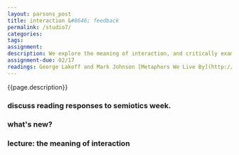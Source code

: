 ```yaml
---  
layout: parsons_post  
title: interaction &#8646; feedback
permalink: /studio7/  
categories:   
tags:  
assignment: 
description: We explore the meaning of interaction, and critically examine different forms of interactivity offered by objects on the web. 
assignment-due: 02/17
readings: George Lakoff and Mark Johnson [Metaphors We Live By](http://www.cabrillo.edu/~ewagner/WOK%20Eng%202/Lakoff%20&%20Johnson%20-%20Metaphors%20We%20Live%20By.pdf)
---  
```


{{page.description}}

### discuss reading responses to semiotics week.

### what's new?

### lecture: the meaning of interaction

<!-- Map exercise from Internet as a City?
Interactions with time and space, clocks, flight sim, etc.
[Bruce Nauman's Live Taped Video Corridor](https://www.guggenheim.org/artwork/3153)
Prehistory of the cloud?
Jodi's infrastructure.
 -->